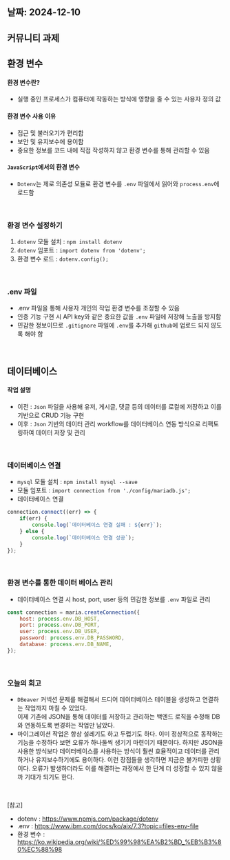 ## 날짜: 2024-12-10

## 커뮤니티 과제


## 환경 변수 

#### 환경 변수란? 
- 실행 중인 프로세스가 컴퓨터에 작동하는 방식에 영향을 줄 수 있는 사용자 정의 값 

#### 환경 변수 사용 이유 
- 접근 및 불러오기가 편리함 
- 보안 및 유지보수에 용이함 
- 중요한 정보를 코드 내에 직접 작성하지 않고 환경 변수를 통해 관리할 수 있음 

#### `JavaScript`에서의 환경 변수
- `Dotenv`는 제로 의존성 모듈로 환경 변수를 `.env` 파일에서 읽어와 `process.env`에 로드함 



<br>

### 환경 변수 설정하기 
1. `dotenv` 모듈 설치 : `npm install dotenv` 
2. `dotenv` 임포트 : `import dotenv from 'dotenv';` 
3. 환경 변수 로드 : `dotenv.config();`



<br>


### .env 파일 
- .env 파일을 통해 사용자 개인의 작업 환경 변수를 조정할 수 있음 
- 인증 기능 구현 시 API key와 같은 중요한 값을 `.env` 파일에 저장해 노출을 방지함 
- 민감한 정보이므로 `.gitignore` 파일에 `.env`를 추가해 `github`에 업로드 되지 않도록 해야 함 

<br>


## 데이터베이스 

#### 작업 설명
- 이전 : `Json` 파일을 사용해 유저, 게시글, 댓글 등의 데이터를 로컬에 저장하고 이를 기반으로 CRUD 기능 구현 
- 이후 : `Json` 기반의 데이터 관리 workflow를 데이터베이스 연동 방식으로 리팩토링하여 데이터 저장 및 관리 

<br>


### 데이터베이스 연결 
- `mysql` 모듈 설치 : `npm install mysql --save`
- 모듈 임포트 : `import connection from './config/mariadb.js';`
- 데이터베이스 연결
```javascript
connection.connect((err) => {
    if(err) {
        console.log(`데이터베이스 연결 실패 : ${err}`);
    } else {
        console.log(`데이터베이스 연결 성공`); 
    }
});
```

<br>


### 환경 변수를 통한 데이터 베이스 관리
- 데이터베이스 연결 시 host, port, user 등의 민감한 정보를 `.env` 파일로 관리 
```javascript
const connection = maria.createConnection({
    host: process.env.DB_HOST,
    port: process.env.DB_PORT,
    user: process.env.DB_USER,
    password: process.env.DB_PASSWORD,
    database: process.env.DB_NAME,
});
```


<br>


### 오늘의 회고 
- `DBeaver` 커넥션 문제를 해결해서 드디어 데이터베이스 테이블을 생성하고 연결하는 작업까지 마칠 수 있었다.  
이제 기존에 JSON을 통해 데이터를 저장하고 관리하는 백엔드 로직을 수정해 DB와 연동하도록 변경하는 작업만 남았다.  
- 마이그레이션 작업은 항상 설레기도 하고 두렵기도 하다. 이미 정상적으로 동작하는 기능을 수정하다 보면 오류가 하나둘씩 생기기 마련이기 때문이다. 하지만 JSON을 사용한 방식보다 데이터베이스를 사용하는 방식이 훨씬 효율적이고 데이터를 관리하거나 유지보수하기에도 용이하다. 이런 장점들을 생각하면 지금은 불가피한 상황이다. 오류가 발생하더라도 이를 해결하는 과정에서 한 단계 더 성장할 수 있지 않을까 기대가 되기도 한다. 


<br>

[참고]
- dotenv : https://www.npmjs.com/package/dotenv
- .env : https://www.ibm.com/docs/ko/aix/7.3?topic=files-env-file
- 환경 변수 : https://ko.wikipedia.org/wiki/%ED%99%98%EA%B2%BD_%EB%B3%80%EC%88%98
